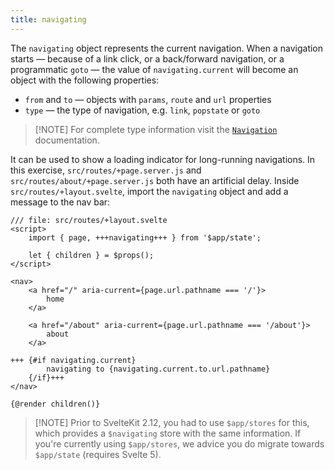 ```yaml
---
title: navigating
---
```


The `navigating` object represents the current navigation. When a navigation starts — because of a link click, or a back/forward navigation, or a programmatic `goto` — the value of `navigating.current` will become an object with the following properties:

- `from` and `to` — objects with `params`, `route` and `url` properties
- `type` — the type of navigation, e.g. `link`, `popstate` or `goto`

> [!NOTE] For complete type information visit the [`Navigation`](/docs/kit/@sveltejs-kit#Navigation) documentation.

It can be used to show a loading indicator for long-running navigations. In this exercise, `src/routes/+page.server.js` and `src/routes/about/+page.server.js` both have an artificial delay. Inside `src/routes/+layout.svelte`, import the `navigating` object and add a message to the nav bar:

```svelte
/// file: src/routes/+layout.svelte
<script>
	import { page, +++navigating+++ } from '$app/state';

	let { children } = $props();
</script>

<nav>
	<a href="/" aria-current={page.url.pathname === '/'}>
		home
	</a>

	<a href="/about" aria-current={page.url.pathname === '/about'}>
		about
	</a>

+++	{#if navigating.current}
		navigating to {navigating.current.to.url.pathname}
	{/if}+++
</nav>

{@render children()}
```

> [!NOTE] Prior to SvelteKit 2.12, you had to use `$app/stores` for this, which provides a `$navigating` store with the same information. If you're currently using `$app/stores`, we advice you do migrate towards `$app/state` (requires Svelte 5).

